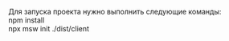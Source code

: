 Для запуска проекта нужно выполнить следующие команды: <br>
npm install  <br>
npx msw init ./dist/client
